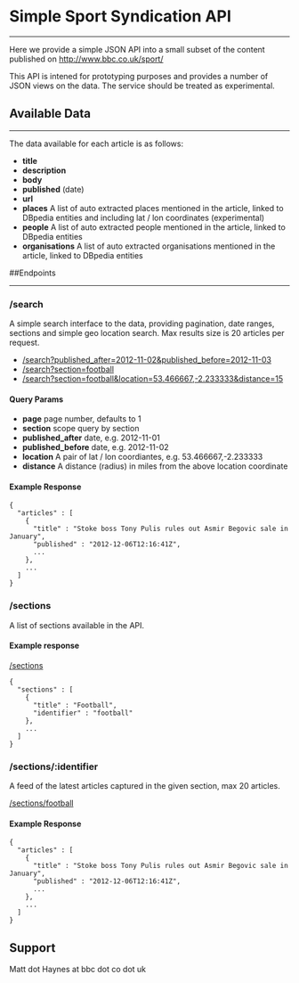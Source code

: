 # Simple Sport Syndication API

----

Here we provide a simple JSON API into a small subset of the content published on http://www.bbc.co.uk/sport/

This API is intened for prototyping purposes and provides a number of JSON views on the data. The service should be treated as experimental.

## Available Data

----

The data available for each article is as follows:

* **title**
* **description**
* **body**
* **published** (date)
* **url**
* **places** A list of auto extracted places mentioned in the article, linked to DBpedia entities and including lat / lon coordinates (experimental)
* **people** A list of auto extracted people mentioned in the article, linked to DBpedia entities
* **organisations** A list of auto extracted organisations mentioned in the article, linked to DBpedia entities

##Endpoints

----

### /search

A simple search interface to the data, providing pagination, date ranges, sections and simple geo location search. Max results size is 20 articles per request.

* [/search?published_after=2012-11-02&published_before=2012-11-03](/search?published_after=2012-11-02&published_before=2012-11-03)
* [/search?section=football](/search?section=football)
* [/search?section=football&location=53.466667,-2.233333&distance=15](/search?section=football&location=53.466667,-2.233333&distance=15)

#### Query Params

* **page** page number, defaults to 1
* **section** scope query by section
* **published\_after** date, e.g. 2012-11-01
* **published\_before** date, e.g. 2012-11-02
* **location** A pair of lat / lon coordiantes, e.g. 53.466667,-2.233333
* **distance** A distance (radius) in miles from the above location coordinate

#### Example Response

    {
      "articles" : [
        {
          "title" : "Stoke boss Tony Pulis rules out Asmir Begovic sale in January",
          "published" : "2012-12-06T12:16:41Z",
          ...
        },
        ...
      ]
    }

### /sections

A list of sections available in the API.

#### Example response

[/sections](/sections)

    {
      "sections" : [
        {
          "title" : "Football",
          "identifier" : "football"
        },
        ...
      ]
    }

### /sections/:identifier

A feed of the latest articles captured in the given section, max 20 articles.

[/sections/football](/sections/football)

#### Example Response

    {
      "articles" : [
        {
          "title" : "Stoke boss Tony Pulis rules out Asmir Begovic sale in January",
          "published" : "2012-12-06T12:16:41Z",
          ...
        },
        ...
      ]
    }

## Support

Matt dot Haynes at bbc dot co dot uk
